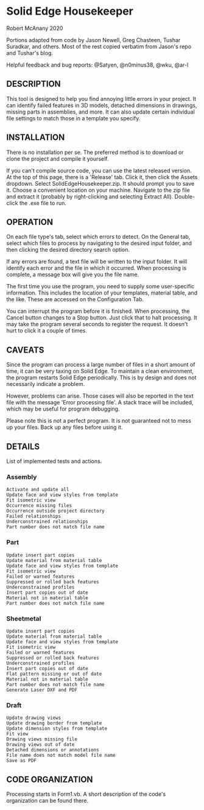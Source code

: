 # Solid Edge Housekeeper
Robert McAnany 2020

Portions adapted from code by Jason Newell, Greg Chasteen, Tushar Suradkar, and others.  Most of the rest copied verbatim from Jason's repo and Tushar's blog.

Helpful feedback and bug reports: @Satyen, @n0minus38, @wku, @ar-l

## DESCRIPTION
This tool is designed to help you find annoying little errors in your project.  It can identify failed features in 3D models, detached dimensions in drawings, missing parts in assemblies, and more.  It can also update certain individual file settings to match those in a template you specify.

## INSTALLATION
There is no installation per se.  The preferred method is to download or clone the project and compile it yourself.

If you can't compile source code, you can use the latest released version.  At the top of this page, there is a 'Release' tab.  Click it, then click the Assets dropdown.  Select SolidEdgeHousekeeper.zip.  It should prompt you to save it.  Choose a convenient location on your machine.  Navigate to the zip file and extract it (probably by right-clicking and selecting Extract All).  Double-click the .exe file to run.

## OPERATION
On each file type's tab, select which errors to detect.  On the General tab, select which files to process by navigating to the desired input folder, and then clicking the desired directory search option.

If any errors are found, a text file will be written to the input folder.  It will identify each error and the file in which it occurred.  When processing is complete, a message box will give you the file name.

The first time you use the program, you need to supply some user-specific information.  This includes the location of your templates, material table, and the like.  These are accessed on the Configuration Tab.

You can interrupt the program before it is finished.  When processing, the Cancel button changes to a Stop button.  Just click that to halt processing.  It may take the program several seconds to register the request.  It doesn't hurt to click it a couple of times.

## CAVEATS
Since the program can process a large number of files in a short amount of time, it can be very taxing on Solid Edge.  To maintain a clean environment, the program restarts Solid Edge periodically.  This is by design and does not necessarily indicate a problem.  

However, problems can arise.  Those cases will also be reported in the text file with the message 'Error processing file'.  A stack trace will be included, which may be useful for program debugging.

Please note this is not a perfect program.  It is not guaranteed not to mess up your files.  Back up any files before using it.

## DETAILS
List of implemented tests and actions.
### Assembly
    Activate and update all
    Update face and view styles from template
    Fit isometric view
    Occurrence missing files
    Occurrence outside project directory
    Failed relationships
    Underconstrained relationships
    Part number does not match file name
### Part
    Update insert part copies
    Update material from material table
    Update face and view styles from template
    Fit isometric view
    Failed or warned features
    Suppressed or rolled back features
    Underconstrained profiles
    Insert part copies out of date
    Material not in material table
    Part number does not match file name
### Sheetmetal
    Update insert part copies
    Update material from material table
    Update face and view styles from template
    Fit isometric view
    Failed or warned features
    Suppressed or rolled back features
    Underconstrained profiles
    Insert part copies out of date
    Flat pattern missing or out of date
    Material not in material table
    Part number does not match file name
    Generate Laser DXF and PDF
### Draft
    Update drawing views
    Update drawing border from template
    Update dimension styles from template
    Fit view
    Drawing views missing file
    Drawing views out of date
    Detached dimensions or annotations
    File name does not match model file name
    Save as PDF

## CODE ORGANIZATION
Processing starts in Form1.vb.  A short description of the code's organization can be found there.
